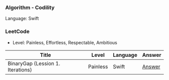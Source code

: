 ### Algorithm - Codility

Language: Swift

### LeetCode

* Level: Painless, Effortless, Respectable, Ambitious

| Title               | Level | Language | Answer |
| ------------------- | ------- | -------- |-------- |
| BinaryGap (Lession 1. Iterations)    | Painless |Swift    |[Answer](https://github.com/dev-Lena/algorithm/blob/master/Codility/BinaryGap.swift)    |
